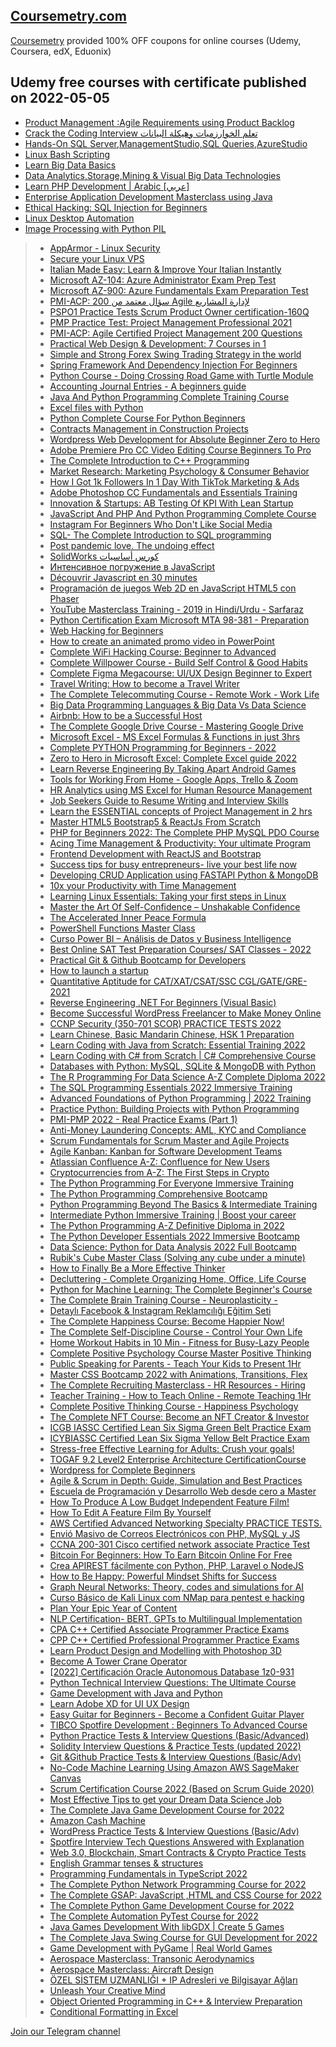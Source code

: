 
## [**Coursemetry.com**](https://coursemetry.com/)

[Coursemetry](https://coursemetry.com/) provided 100% OFF coupons for online courses (Udemy, Coursera, edX, Eduonix)

## **Udemy free courses with certificate published on 2022-05-05**
* [Product Management :Agile Requirements using Product Backlog](https://coursemetry.com/product-management-agile-requirements-using-product-backlog/)
* [Crack the Coding Interview  تعلم الخوارزميات وهيكلة البيانات](https://coursemetry.com/crack-the-coding-interview-%d8%aa%d8%b9%d9%84%d9%85-%d8%a7%d9%84%d8%ae%d9%88%d8%a7%d8%b1%d8%b2%d9%85%d9%8a%d8%a7%d8%aa-%d9%88%d9%87%d9%8a%d9%83%d9%84%d8%a9-%d8%a7%d9%84%d8%a8%d9%8a%d8%a7%d9%86%d8%a7/)
* [Hands-On SQL Server,ManagementStudio,SQL Queries,AzureStudio](https://coursemetry.com/hands-on-sql-servermanagementstudiosql-queriesazurestudio/)
* [Linux  Bash Scripting](https://coursemetry.com/linux-bash-scripting/)
* [Learn Big Data Basics](https://coursemetry.com/learn-big-data-basics/)
* [Data Analytics,Storage,Mining & Visual Big Data Technologies](https://coursemetry.com/data-analyticsstoragemining-visual-big-data-technologies/)
* [Learn PHP Development | Arabic [عربي]](https://coursemetry.com/learn-php-development-arabic-%d8%b9%d8%b1%d8%a8%d9%8a/)
* [Enterprise Application Development Masterclass using Java](https://coursemetry.com/enterprise-application-development-masterclass-using-java/)
* [Ethical Hacking: SQL Injection for Beginners](https://coursemetry.com/ethical-hacking-sql-injection-for-beginners/)
* [Linux Desktop Automation](https://coursemetry.com/linux-desktop-automation/)
* [Image Processing with Python PIL](https://coursemetry.com/image-processing-with-python-pil/)
> * [AppArmor - Linux Security](https://coursemetry.com/apparmor-linux-security/)
> * [Secure your Linux VPS](https://coursemetry.com/secure-your-linux-vps/)
> * [Italian Made Easy: Learn & Improve Your Italian Instantly](https://coursemetry.com/italian-made-easy-learn-improve-your-italian-instantly/)
> * [Microsoft AZ-104: Azure Administrator Exam Prep Test](https://coursemetry.com/microsoft-az-104-azure-administrator-exam-prep-test/)
> * [Microsoft AZ-900: Azure Fundamentals Exam Preparation Test](https://coursemetry.com/microsoft-az-900-azure-fundamentals-exam-preparation-test/)
> * [PMI-ACP: 200 سؤال معتمد من Agile لإدارة المشاريع](https://coursemetry.com/pmi-acp-200-%d8%b3%d8%a4%d8%a7%d9%84-%d9%85%d8%b9%d8%aa%d9%85%d8%af-%d9%85%d9%86-agile-%d9%84%d8%a5%d8%af%d8%a7%d8%b1%d8%a9-%d8%a7%d9%84%d9%85%d8%b4%d8%a7%d8%b1%d9%8a%d8%b9/)
> * [PSPO1 Practice Tests Scrum Product Owner certification-160Q](https://coursemetry.com/pspo1-practice-tests-scrum-product-owner-certification-160q/)
> * [PMP Practice Test: Project Management Professional 2021](https://coursemetry.com/pmp-practice-test-project-management-professional-2021/)
> * [PMI-ACP: Agile Certified Project Management 200 Questions](https://coursemetry.com/pmi-acp-agile-certified-project-management-200-questions/)
> * [Practical Web Design & Development: 7 Courses in 1](https://coursemetry.com/practical-web-design-development-7-courses-in-1/)
> * [Simple and Strong Forex Swing Trading Strategy in the world](https://coursemetry.com/simple-and-strong-forex-swing-trading-strategy-in-the-world/)
> * [Spring Framework And Dependency Injection For Beginners](https://coursemetry.com/spring-framework-and-dependency-injection-for-beginners/)
> * [Python Course - Doing Crossing Road Game with Turtle Module](https://coursemetry.com/python-course-doing-crossing-road-game-with-turtle-module/)
> * [Accounting Journal Entries - A beginners guide](https://coursemetry.com/accounting-journal-entries-a-beginners-guide/)
> * [Java And Python Programming Complete Training Course](https://coursemetry.com/java-and-python-programming-complete-training-course/)
> * [Excel files with Python](https://coursemetry.com/excel-files-with-python/)
> * [Python Complete Course For Python Beginners](https://coursemetry.com/python-complete-course-for-python-beginners/)
> * [Contracts Management in Construction Projects](https://coursemetry.com/contracts-management-in-construction-projects/)
> * [Wordpress Web Development for Absolute Beginner Zero to Hero](https://coursemetry.com/wordpress-web-development-for-absolute-beginner-zero-to-hero/)
> * [Adobe Premiere Pro CC Video Editing Course Beginners To Pro](https://coursemetry.com/adobe-premiere-pro-cc-video-editing-course-beginners-to-pro/)
> * [The Complete Introduction to C++ Programming](https://coursemetry.com/the-complete-introduction-to-c-programming/)
> * [Market Research: Marketing Psychology & Consumer Behavior](https://coursemetry.com/market-research-marketing-psychology-consumer-behavior/)
> * [How I Got 1k Followers In 1 Day With TikTok Marketing & Ads](https://coursemetry.com/how-i-got-1k-followers-in-1-day-with-tiktok-marketing-ads/)
> * [Adobe Photoshop CC Fundamentals and Essentials Training](https://coursemetry.com/adobe-photoshop-cc-fundamentals-and-essentials-training/)
> * [Innovation & Startups: AB Testing Of KPI With Lean Startup](https://coursemetry.com/innovation-startups-ab-testing-of-kpi-with-lean-startup/)
> * [JavaScript And PHP And Python Programming Complete Course](https://coursemetry.com/javascript-and-php-and-python-programming-complete-course/)
> * [Instagram For Beginners Who Don't Like Social Media](https://coursemetry.com/instagram-for-beginners-who-dont-like-social-media/)
> * [SQL- The Complete Introduction to SQL programming](https://coursemetry.com/sql-the-complete-introduction-to-sql-programming/)
> * [Post pandemic love. The undoing effect](https://coursemetry.com/post-pandemic-love-the-undoing-effect/)
> * [SolidWorks كورس أساسيات](https://coursemetry.com/solidworks-%d9%83%d9%88%d8%b1%d8%b3-%d8%a3%d8%b3%d8%a7%d8%b3%d9%8a%d8%a7%d8%aa/)
> * [Интенсивное погружение в JavaScript](https://coursemetry.com/%d0%b8%d0%bd%d1%82%d0%b5%d0%bd%d1%81%d0%b8%d0%b2%d0%bd%d0%be%d0%b5-%d0%bf%d0%be%d0%b3%d1%80%d1%83%d0%b6%d0%b5%d0%bd%d0%b8%d0%b5-%d0%b2-javascript/)
> * [Découvrir Javascript en 30 minutes](https://coursemetry.com/decouvrir-javascript-en-30-minutes/)
> * [Programación de juegos Web 2D en JavaScript HTML5 con Phaser](https://coursemetry.com/programacion-de-juegos-web-2d-en-javascript-html5-con-phaser/)
> * [YouTube Masterclass Training - 2019 in Hindi/Urdu - Sarfaraz](https://coursemetry.com/youtube-masterclass-training-2019-in-hindi-urdu-sarfaraz/)
> * [Python Certification Exam Microsoft MTA 98-381 - Preparation](https://coursemetry.com/python-certification-exam-microsoft-mta-98-381-preparation/)
> * [Web Hacking for Beginners](https://coursemetry.com/web-hacking-for-beginners/)
> * [How to create an animated promo video in PowerPoint](https://coursemetry.com/how-to-create-an-animated-promo-video-in-powerpoint/)
> * [Complete WiFi Hacking Course: Beginner to Advanced](https://coursemetry.com/complete-wifi-hacking-course-beginner-to-advanced/)
> * [Complete Willpower Course - Build Self Control & Good Habits](https://coursemetry.com/complete-willpower-course-build-self-control-good-habits/)
> * [Complete Figma Megacourse: UI/UX Design Beginner to Expert](https://coursemetry.com/complete-figma-megacourse-ui-ux-design-beginner-to-expert/)
> * [Travel Writing: How to become a Travel Writer](https://coursemetry.com/travel-writing-how-to-become-a-travel-writer/)
> * [The Complete Telecommuting Course - Remote Work - Work Life](https://coursemetry.com/the-complete-telecommuting-course-remote-work-work-life/)
> * [Big Data Programming Languages & Big Data Vs Data Science](https://coursemetry.com/big-data-programming-languages-big-data-vs-data-science/)
> * [Airbnb: How to be a Successful Host](https://coursemetry.com/airbnb-how-to-be-a-successful-host/)
> * [The Complete Google Drive Course - Mastering Google Drive](https://coursemetry.com/the-complete-google-drive-course-mastering-google-drive/)
> * [Microsoft Excel - MS Excel Formulas & Functions in just 3hrs](https://coursemetry.com/microsoft-excel-ms-excel-formulas-functions-in-just-3hrs/)
> * [Complete PYTHON Programming for Beginners - 2022](https://coursemetry.com/complete-python-programming-for-beginners-2022/)
> * [Zero to Hero in Microsoft Excel: Complete Excel guide 2022](https://coursemetry.com/zero-to-hero-in-microsoft-excel-complete-excel-guide-2022/)
> * [Learn Reverse Engineering By Taking Apart Android Games](https://coursemetry.com/learn-reverse-engineering-by-taking-apart-android-games/)
> * [Tools for Working From Home - Google Apps, Trello & Zoom](https://coursemetry.com/tools-for-working-from-home-google-apps-trello-zoom/)
> * [HR Analytics using MS Excel for Human Resource Management](https://coursemetry.com/hr-analytics-using-ms-excel-for-human-resource-management/)
> * [Job Seekers Guide to Resume Writing and Interview Skills](https://coursemetry.com/job-seekers-guide-to-resume-writing-and-interview-skills/)
> * [Learn the ESSENTIAL concepts of Project Management in 2 hrs](https://coursemetry.com/learn-the-essential-concepts-of-project-management-in-2-hrs/)
> * [Master HTML5 Bootstrap5 & ReactJs From Scratch](https://coursemetry.com/master-html5-bootstrap5-reactjs-from-scratch/)
> * [PHP for Beginners 2022: The Complete PHP MySQL PDO Course](https://coursemetry.com/php-for-beginners-2022-the-complete-php-mysql-pdo-course/)
> * [Acing Time Management & Productivity: Your ultimate Program](https://coursemetry.com/acing-time-management-productivity-your-ultimate-program/)
> * [Frontend Development with ReactJS and Bootstrap](https://coursemetry.com/frontend-development-with-reactjs-and-bootstrap/)
> * [Success tips for busy entrepreneurs- live your best life now](https://coursemetry.com/success-tips-for-busy-entrepreneurs-live-your-best-life-now/)
> * [Developing CRUD Application using FASTAPI Python & MongoDB](https://coursemetry.com/developing-crud-application-using-fastapi-python-mongodb/)
> * [10x your Productivity with Time Management](https://coursemetry.com/10x-your-productivity-with-time-management/)
> * [Learning Linux Essentials: Taking your first steps in Linux](https://coursemetry.com/learning-linux-essentials-taking-your-first-steps-in-linux/)
> * [Master the Art Of Self-Confidence – Unshakable Confidence](https://coursemetry.com/master-the-art-of-self-confidence-unshakable-confidence/)
> * [The Accelerated Inner Peace Formula](https://coursemetry.com/the-accelerated-inner-peace-formula/)
> * [PowerShell Functions Master Class](https://coursemetry.com/powershell-functions-master-class/)
> * [Curso Power BI – Análisis de Datos y Business Intelligence](https://coursemetry.com/curso-power-bi-analisis-de-datos-y-business-intelligence/)
> * [Best Online SAT Test Preparation Courses/ SAT Classes - 2022](https://coursemetry.com/best-online-sat-test-preparation-courses-sat-classes-2022/)
> * [Practical Git & Github Bootcamp for Developers](https://coursemetry.com/practical-git-github-bootcamp-for-developers/)
> * [How to launch a startup](https://coursemetry.com/how-to-launch-a-startup/)
> * [Quantitative Aptitude for CAT/XAT/CSAT/SSC CGL/GATE/GRE-2021](https://coursemetry.com/quantitative-aptitude-for-cat-xat-csat-ssc-cgl-gate-gre-2021/)
> * [Reverse Engineering .NET For Beginners (Visual Basic)](https://coursemetry.com/reverse-engineering-net-for-beginners-visual-basic/)
> * [Become Successful WordPress Freelancer to Make Money Online](https://coursemetry.com/become-successful-wordpress-freelancer-to-make-money-online/)
> * [CCNP Security (350-701 SCOR) PRACTICE TESTS 2022](https://coursemetry.com/ccnp-security-350-701-scor-practice-tests-2022/)
> * [Learn Chinese, Basic Mandarin Chinese, HSK 1 Preparation](https://coursemetry.com/learn-chinese-basic-mandarin-chinese-hsk-1-preparation/)
> * [Learn Coding with Java from Scratch: Essential Training 2022](https://coursemetry.com/learn-coding-with-java-from-scratch-essential-training-2022/)
> * [Learn Coding with C# from Scratch | C# Comprehensive Course](https://coursemetry.com/learn-coding-with-c-from-scratch-c-comprehensive-course/)
> * [Databases with Python: MySQL, SQLite & MongoDB with Python](https://coursemetry.com/databases-with-python-mysql-sqlite-mongodb-with-python/)
> * [The R Programming For Data Science A-Z Complete Diploma 2022](https://coursemetry.com/the-r-programming-for-data-science-a-z-complete-diploma-2022/)
> * [The SQL Programming Essentials 2022 Immersive Training](https://coursemetry.com/the-sql-programming-essentials-2022-immersive-training/)
> * [Advanced Foundations of Python Programming | 2022 Training](https://coursemetry.com/advanced-foundations-of-python-programming-2022-training/)
> * [Practice Python: Building Projects with Python Programming](https://coursemetry.com/practice-python-building-projects-with-python-programming/)
> * [PMI-PMP 2022 - Real Practice Exams (Part 1)](https://coursemetry.com/pmi-pmp-2022-real-practice-exams-part-1/)
> * [Anti-Money Laundering Concepts: AML, KYC and Compliance](https://coursemetry.com/anti-money-laundering-concepts-aml-kyc-and-compliance/)
> * [Scrum Fundamentals for Scrum Master and Agile Projects](https://coursemetry.com/scrum-fundamentals-for-scrum-master-and-agile-projects/)
> * [Agile Kanban: Kanban for Software Development Teams](https://coursemetry.com/agile-kanban-kanban-for-software-development-teams/)
> * [Atlassian Confluence A-Z: Confluence for New Users](https://coursemetry.com/atlassian-confluence-a-z-confluence-for-new-users/)
> * [Cryptocurrencies from A-Z: The First Steps in Crypto](https://coursemetry.com/cryptocurrencies-from-a-z-the-first-steps-in-crypto/)
> * [The Python Programming For Everyone Immersive Training](https://coursemetry.com/the-python-programming-for-everyone-immersive-training/)
> * [The Python Programming Comprehensive Bootcamp](https://coursemetry.com/the-python-programming-comprehensive-bootcamp/)
> * [Python Programming Beyond The Basics & Intermediate Training](https://coursemetry.com/python-programming-beyond-the-basics-intermediate-training/)
> * [Intermediate Python Immersive Training | Boost your career](https://coursemetry.com/intermediate-python-immersive-training-boost-your-career/)
> * [The Python Programming A-Z Definitive Diploma in 2022](https://coursemetry.com/the-python-programming-a-z-definitive-diploma-in-2022/)
> * [The Python Developer Essentials 2022 Immersive Bootcamp](https://coursemetry.com/the-python-developer-essentials-2022-immersive-bootcamp/)
> * [Data Science: Python for Data Analysis 2022 Full Bootcamp](https://coursemetry.com/data-science-python-for-data-analysis-2022-full-bootcamp/)
> * [Rubik's Cube Master Class (Solving any cube under a minute)](https://coursemetry.com/rubiks-cube-master-class-solving-any-cube-under-a-minute/)
> * [How to Finally Be a More Effective Thinker](https://coursemetry.com/how-to-finally-be-a-more-effective-thinker/)
> * [Decluttering - Complete Organizing Home, Office, Life Course](https://coursemetry.com/decluttering-complete-organizing-home-office-life-course/)
> * [Python for Machine Learning: The Complete Beginner's Course](https://coursemetry.com/python-for-machine-learning-the-complete-beginners-course/)
> * [The Complete Brain Training Course - Neuroplasticity -](https://coursemetry.com/the-complete-brain-training-course-neuroplasticity/)
> * [Detaylı Facebook & Instagram Reklamcılığı Eğitim Seti](https://coursemetry.com/detayli-facebook-instagram-reklamciligi-egitim-seti/)
> * [The Complete Happiness Course: Become Happier Now!](https://coursemetry.com/the-complete-happiness-course-become-happier-now/)
> * [The Complete Self-Discipline Course - Control Your Own Life](https://coursemetry.com/the-complete-self-discipline-course-control-your-own-life/)
> * [Home Workout Habits in 10 Min - Fitness for Busy-Lazy People](https://coursemetry.com/home-workout-habits-in-10-min-fitness-for-busy-lazy-people/)
> * [Complete Positive Psychology Course Master Positive Thinking](https://coursemetry.com/complete-positive-psychology-course-master-positive-thinking/)
> * [Public Speaking for Parents - Teach Your Kids to Present 1Hr](https://coursemetry.com/public-speaking-for-parents-teach-your-kids-to-present-1hr/)
> * [Master CSS Bootcamp 2022 with Animations, Transitions, Flex](https://coursemetry.com/master-css-bootcamp-2022-with-animations-transitions-flex/)
> * [The Complete Recruiting Masterclass - HR Resources - Hiring](https://coursemetry.com/the-complete-recruiting-masterclass-hr-resources-hiring/)
> * [Teacher Training - How to Teach Online - Remote Teaching 1Hr](https://coursemetry.com/teacher-training-how-to-teach-online-remote-teaching-1hr/)
> * [Complete Positive Thinking Course  -  Happiness Psychology](https://coursemetry.com/complete-positive-thinking-course-happiness-psychology/)
> * [The Complete NFT Course: Become an NFT Creator & Investor](https://coursemetry.com/the-complete-nft-course-become-an-nft-creator-investor/)
> * [ICGB IASSC Certified Lean Six Sigma Green Belt Practice Exam](https://coursemetry.com/icgb-iassc-certified-lean-six-sigma-green-belt-practice-exam/)
> * [ICYBIASSC Certified Lean Six Sigma Yellow Belt Practice Exam](https://coursemetry.com/icybiassc-certified-lean-six-sigma-yellow-belt-practice-exam/)
> * [Stress-free Effective Learning for Adults: Crush your goals!](https://coursemetry.com/stress-free-effective-learning-for-adults-crush-your-goals/)
> * [TOGAF 9.2 Level2 Enterprise Architecture CertificationCourse](https://coursemetry.com/togaf-9-2-level2-enterprise-architecture-certificationcourse/)
> * [Wordpress for Complete Beginners](https://coursemetry.com/wordpress-for-complete-beginners/)
> * [Agile & Scrum in Depth: Guide, Simulation and Best Practices](https://coursemetry.com/agile-scrum-in-depth-guide-simulation-and-best-practices/)
> * [Escuela de Programación y Desarrollo Web desde cero a Master](https://coursemetry.com/escuela-de-programacion-y-desarrollo-web-desde-cero-a-master/)
> * [How To Produce A Low Budget Independent Feature Film!](https://coursemetry.com/how-to-produce-a-low-budget-independent-feature-film/)
> * [How To Edit A Feature Film By Yourself](https://coursemetry.com/how-to-edit-a-feature-film-by-yourself/)
> * [AWS Certified Advanced Networking Specialty PRACTICE TESTS.](https://coursemetry.com/aws-certified-advanced-networking-specialty-practice-tests/)
> * [Envió Masivo de Correos Electrónicos con PHP, MySQL y JS](https://coursemetry.com/envio-masivo-de-correos-electronicos-con-php-mysql-y-js/)
> * [CCNA 200-301 Cisco certified network associate Practice Test](https://coursemetry.com/ccna-200-301-cisco-certified-network-associate-practice-test/)
> * [Bitcoin For Beginners: How To Earn Bitcoin Online For Free](https://coursemetry.com/bitcoin-for-beginners-how-to-earn-bitcoin-online-for-free/)
> * [Crea APIREST fácilmente con Python, PHP, Laravel o NodeJS](https://coursemetry.com/crea-apirest-facilmente-con-python-php-laravel-o-nodejs/)
> * [How to Be Happy: Powerful Mindset Shifts for Success](https://coursemetry.com/how-to-be-happy-powerful-mindset-shifts-for-success/)
> * [Graph Neural Networks: Theory, codes and simulations for AI](https://coursemetry.com/graph-neural-networks-theory-codes-and-simulations-for-ai/)
> * [Curso Básico de Kali Linux com NMap para pentest e hacking](https://coursemetry.com/curso-basico-de-kali-linux-com-nmap-para-pentest-e-hacking/)
> * [Plan Your Epic Year of Content](https://coursemetry.com/plan-your-epic-year-of-content/)
> * [NLP Certification- BERT, GPTs to Multilingual Implementation](https://coursemetry.com/nlp-certification-bert-gpts-to-multilingual-implementation/)
> * [CPA C++ Certified Associate Programmer Practice Exams](https://coursemetry.com/cpa-c-certified-associate-programmer-practice-exams/)
> * [CPP C++ Certified Professional Programmer Practice Exams](https://coursemetry.com/cpp-c-certified-professional-programmer-practice-exams/)
> * [Learn Product Design and Modelling with Photoshop 3D](https://coursemetry.com/learn-product-design-and-modelling-with-photoshop-3d/)
> * [Become A Tower Crane Operator](https://coursemetry.com/become-a-tower-crane-operator/)
> * [[2022] Certificación Oracle Autonomous Database 1z0-931](https://coursemetry.com/2022-certificacion-oracle-autonomous-database-1z0-931/)
> * [Python Technical Interview Questions: The Ultimate Course](https://coursemetry.com/python-technical-interview-questions-the-ultimate-course/)
> * [Game Development with Java and Python](https://coursemetry.com/game-development-with-java-and-python/)
> * [Learn Adobe XD for UI UX Design](https://coursemetry.com/learn-adobe-xd-for-ui-ux-design/)
> * [Easy Guitar for Beginners - Become a Confident Guitar Player](https://coursemetry.com/easy-guitar-for-beginners-become-a-confident-guitar-player/)
> * [TIBCO Spotfire Development : Beginners To Advanced Course](https://coursemetry.com/tibco-spotfire-development-beginners-to-advanced-course/)
> * [Python Practice Tests & Interview Questions (Basic/Advanced)](https://coursemetry.com/python-practice-tests-interview-questions-basic-advanced/)
> * [Solidity Interview Questions & Practice Tests (updated 2022)](https://coursemetry.com/solidity-interview-questions-practice-tests-updated-2022/)
> * [Git &Github Practice Tests & Interview Questions (Basic/Adv)](https://coursemetry.com/git-github-practice-tests-interview-questions-basic-adv/)
> * [No-Code Machine Learning Using Amazon AWS SageMaker Canvas](https://coursemetry.com/no-code-machine-learning-using-amazon-aws-sagemaker-canvas/)
> * [Scrum Certification Course 2022 (Based on Scrum Guide 2020)](https://coursemetry.com/scrum-certification-course-2022-based-on-scrum-guide-2020/)
> * [Most Effective Tips to get your Dream Data Science Job](https://coursemetry.com/most-effective-tips-to-get-your-dream-data-science-job/)
> * [The Complete Java Game Development Course for 2022](https://coursemetry.com/the-complete-java-game-development-course-for-2022/)
> * [Amazon Cash Machine](https://coursemetry.com/amazon-cash-machine/)
> * [WordPress Practice Tests & Interview Questions (Basic/Adv)](https://coursemetry.com/wordpress-practice-tests-interview-questions-basic-adv/)
> * [Spotfire Interview Tech Questions Answered with Explanation](https://coursemetry.com/spotfire-interview-tech-questions-answered-with-explanation/)
> * [Web 3.0, Blockchain, Smart Contracts & Crypto Practice Tests](https://coursemetry.com/web-3-0-blockchain-smart-contracts-crypto-practice-tests/)
> * [English Grammar tenses & structures](https://coursemetry.com/english-grammar-tenses-structures/)
> * [Programming Fundamentals in TypeScript 2022](https://coursemetry.com/programming-fundamentals-in-typescript-2022/)
> * [The Complete Python Network Programming Course for 2022](https://coursemetry.com/the-complete-python-network-programming-course-for-2022/)
> * [The Complete GSAP: JavaScript ,HTML and CSS Course for 2022](https://coursemetry.com/the-complete-gsap-javascript-html-and-css-course-for-2022/)
> * [The Complete Python Game Development Course for 2022](https://coursemetry.com/the-complete-python-game-development-course-for-2022/)
> * [The Complete Automation PyTest Course for 2022](https://coursemetry.com/the-complete-automation-pytest-course-for-2022/)
> * [Java Games Development With libGDX  | Create 5 Games](https://coursemetry.com/java-games-development-with-libgdx-create-5-games/)
> * [The Complete Java Swing Course for GUI Development for 2022](https://coursemetry.com/the-complete-java-swing-course-for-gui-development-for-2022/)
> * [Game Development with PyGame  | Real World Games](https://coursemetry.com/game-development-with-pygame-real-world-games/)
> * [Aerospace Masterclass: Transonic Aerodynamics](https://coursemetry.com/aerospace-masterclass-transonic-aerodynamics/)
> * [Aerospace Masterclass: Aircraft Design](https://coursemetry.com/aerospace-masterclass-aircraft-design/)
> * [ÖZEL SİSTEM UZMANLIĞI + IP Adresleri ve Bilgisayar Ağları](https://coursemetry.com/ozel-sistem-uzmanligi-ip-adresleri-ve-bilgisayar-aglari/)
> * [Unleash Your Creative Mind](https://coursemetry.com/unleash-your-creative-mind/)
> * [Object Oriented Programming in C++  &  Interview Preparation](https://coursemetry.com/object-oriented-programming-in-c-interview-preparation/)
> * [Conditional Formatting in Excel](https://coursemetry.com/conditional-formatting-in-excel/)


[Join our Telegram channel](https://t.me/coursemetry)
